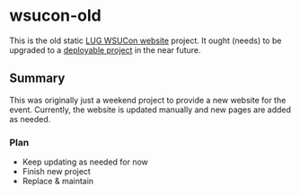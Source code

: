 wsucon-old
==========

This is the old static [LUG WSUCon website](http://wsucon.wsu.edu) project.  It ought (needs) to be upgraded to a [deployable project](https://github.com/andrewbates09/wsucon) in the near future.


## Summary

This was originally just a weekend project to provide a new website for the event.  Currently, the website is updated manually and new pages are added as needed.

### Plan

* Keep updating as needed for now
* Finish new project
* Replace & maintain
